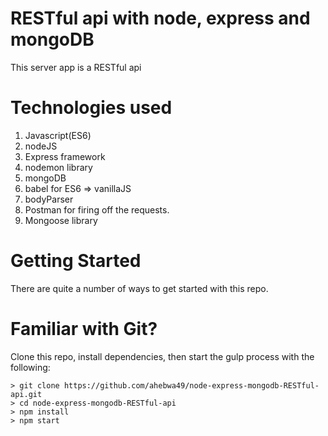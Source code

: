 # RESTful api with node, express and mongoDB

This server app is a RESTful api

# Technologies used

1. Javascript(ES6)
2. nodeJS
3. Express framework
4. nodemon library
5. mongoDB
6. babel for ES6 => vanillaJS
7. bodyParser
8. Postman for firing off the requests.
9. Mongoose library

# Getting Started

There are quite a number of ways to get started with this repo.

# Familiar with Git?
Clone this repo, install dependencies, then start the gulp process with
the following:

```
> git clone https://github.com/ahebwa49/node-express-mongodb-RESTful-api.git
> cd node-express-mongodb-RESTful-api
> npm install
> npm start
```
